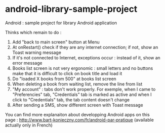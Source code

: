 android-library-sample-project
==============================

Android : sample project for library Android application

Thinks which remain to do : 
1. Add "back to main screen" button at Menu
2. At onRestart() check if they are any internet connection; if not, show an Toast warning message
3. If it's not connected to Internet, exceptions occur : instead of it, show an error message
4. Books list screen is not very ergonomic : small letters and no buttons make that it is difficult to click on book title and load it
5. Do "loaded X books from 500" at books list screen
6. When deleting a book from waiting list, remove the line from list
7. "My account" : tabs don't work properly. For exemple, when I came to "Preferencies" tab, "Credentials" tab is marked as active and when I click to "Credentials" tab, the tab content doesn't change
8. After sending a SMS, show different screen with Toast message

You can find more explanaiton about developping Android apps on this page : http://www.bart-konieczny.com/fr/android-par-pratique 
(available actually only in French)
